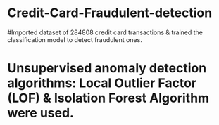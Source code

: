 # Credit-Card-Fraudulent-detection
#Imported dataset of 284808 credit card transactions & trained the classification model to detect fraudulent ones.
# Unsupervised anomaly detection algorithms: Local Outlier Factor (LOF) & Isolation Forest Algorithm were used.
